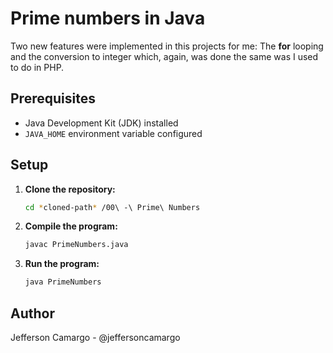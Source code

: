 # Prime numbers in Java

Two new features were implemented in this projects for me: The **for** looping and the conversion to integer which, again, was done the same was I used to do in PHP.

## Prerequisites

- Java Development Kit (JDK) installed
- `JAVA_HOME` environment variable configured

## Setup

1. **Clone the repository:**
   ```sh
   cd *cloned-path* /00\ -\ Prime\ Numbers

2. **Compile the program:**
    ```sh
    javac PrimeNumbers.java

3. **Run the program:**
    ```sh
    java PrimeNumbers

## Author
Jefferson Camargo - @jeffersoncamargo